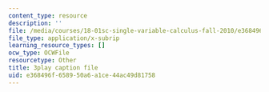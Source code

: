 ```yaml
---
content_type: resource
description: ''
file: /media/courses/18-01sc-single-variable-calculus-fall-2010/e368496f658950a6a1ce44ac49d81758_KhwQKE_tld0.srt
file_type: application/x-subrip
learning_resource_types: []
ocw_type: OCWFile
resourcetype: Other
title: 3play caption file
uid: e368496f-6589-50a6-a1ce-44ac49d81758
---
```

